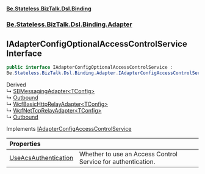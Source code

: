 #### [Be.Stateless.BizTalk.Dsl.Binding](README.md 'README')
### [Be.Stateless.BizTalk.Dsl.Binding.Adapter](Be.Stateless.BizTalk.Dsl.Binding.Adapter.md 'Be.Stateless.BizTalk.Dsl.Binding.Adapter')

## IAdapterConfigOptionalAccessControlService Interface

```csharp
public interface IAdapterConfigOptionalAccessControlService :
Be.Stateless.BizTalk.Dsl.Binding.Adapter.IAdapterConfigAccessControlService
```

Derived  
&#8627; [SBMessagingAdapter&lt;TConfig&gt;](SBMessagingAdapter_TConfig_.md 'Be.Stateless.BizTalk.Dsl.Binding.Adapter.SBMessagingAdapter<TConfig>')  
&#8627; [Outbound](WcfBasicHttpAdapter.Outbound.md 'Be.Stateless.BizTalk.Dsl.Binding.Adapter.WcfBasicHttpAdapter.Outbound')  
&#8627; [WcfBasicHttpRelayAdapter&lt;TConfig&gt;](WcfBasicHttpRelayAdapter_TConfig_.md 'Be.Stateless.BizTalk.Dsl.Binding.Adapter.WcfBasicHttpRelayAdapter<TConfig>')  
&#8627; [WcfNetTcpRelayAdapter&lt;TConfig&gt;](WcfNetTcpRelayAdapter_TConfig_.md 'Be.Stateless.BizTalk.Dsl.Binding.Adapter.WcfNetTcpRelayAdapter<TConfig>')  
&#8627; [Outbound](WcfWebHttpAdapter.Outbound.md 'Be.Stateless.BizTalk.Dsl.Binding.Adapter.WcfWebHttpAdapter.Outbound')

Implements [IAdapterConfigAccessControlService](IAdapterConfigAccessControlService.md 'Be.Stateless.BizTalk.Dsl.Binding.Adapter.IAdapterConfigAccessControlService')

| Properties | |
| :--- | :--- |
| [UseAcsAuthentication](IAdapterConfigOptionalAccessControlService.UseAcsAuthentication.md 'Be.Stateless.BizTalk.Dsl.Binding.Adapter.IAdapterConfigOptionalAccessControlService.UseAcsAuthentication') | Whether to use an Access Control Service for authentication. |
